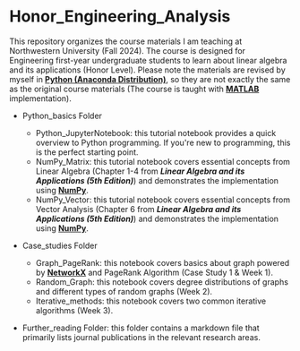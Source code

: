 # Honor_Engineering_Analysis
This repository organizes the course materials I am teaching at Northwestern University (Fall 2024). The course is designed for Engineering first-year undergraduate students to learn about linear algebra and its applications (Honor Level). Please note the materials are revised by myself in [**Python (Anaconda Distribution)**](https://www.anaconda.com/download), so they are not exactly the same as the original course materials (The course is taught with [**MATLAB**](https://www.mathworks.com/products/matlab.html) implementation). 

- Python_basics Folder
  - Python_JupyterNotebook: this tutorial notebook provides a quick overview to Python programming. If you're new to programming, this is the perfect starting point.
  - NumPy_Matrix: this tutorial notebook covers essential concepts from Linear Algebra  (Chapter 1-4 from ***Linear Algebra and its Applications (5th Edition)***) and demonstrates the implementation using [**NumPy**](https://numpy.org).
  - NumPy_Vector: this tutorial notebook covers essential concepts from Vector Analysis (Chapter 6 from ***Linear Algebra and its Applications (5th Edition)***) and demonstrates the implementation using [**NumPy**](https://numpy.org).

- Case_studies Folder
  - Graph_PageRank: this notebook covers basics about graph powered by [**NetworkX**](https://networkx.org) and PageRank Algorithm (Case Study 1 & Week 1).
  - Random_Graph: this notebook covers degree distributions of graphs and different types of random graphs (Week 2).
  - Iterative_methods: this notebook covers two common iterative algorithms (Week 3).

- Further_reading Folder: this folder contains a markdown file that primarily lists journal publications in the relevant research areas. 
